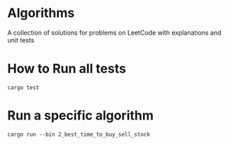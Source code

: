 # Algorithms 

A collection of solutions for problems on LeetCode with explanations and unit tests 

# How to Run all tests

```
cargo test
```

# Run a specific algorithm

```
cargo run --bin 2_best_time_to_buy_sell_stock
```